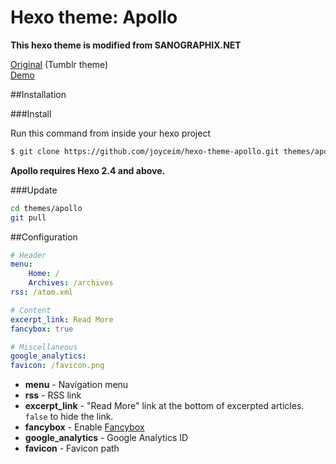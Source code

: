 # Hexo theme: Apollo

**This hexo theme is modified from SANOGRAPHIX.NET**

[Original](https://github.com/sanographix/tumblr/tree/master/apollo) (Tumblr theme)  
[Demo](http://joyceim.github.io/hexo-theme-apollo)

##Installation

###Install

Run this command from inside your hexo project

```bash
$ git clone https://github.com/joyceim/hexo-theme-apollo.git themes/apollo
```

**Apollo requires Hexo 2.4 and above.**

###Update

```bash
cd themes/apollo
git pull
```

##Configuration

```yml
# Header
menu:
    Home: /
    Archives: /archives
rss: /atom.xml

# Content
excerpt_link: Read More
fancybox: true

# Miscellaneous
google_analytics:
favicon: /favicon.png
```

- **menu** - Navigation menu
- **rss** - RSS link
- **excerpt_link** - "Read More" link at the bottom of excerpted articles. `false` to hide the link.
- **fancybox** - Enable [Fancybox](http://fancyapps.com/fancybox/)
- **google_analytics** - Google Analytics ID
- **favicon** - Favicon path
